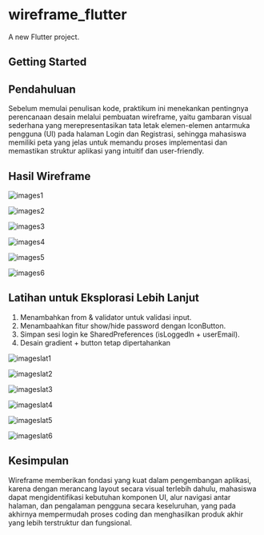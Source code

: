 # wireframe_flutter

A new Flutter project.

## Getting Started

## Pendahuluan
Sebelum memulai penulisan kode, praktikum ini menekankan pentingnya perencanaan desain melalui pembuatan wireframe, yaitu gambaran visual sederhana yang merepresentasikan tata letak elemen-elemen antarmuka pengguna (UI) pada halaman Login dan Registrasi, sehingga mahasiswa memiliki peta yang jelas untuk memandu proses implementasi dan memastikan struktur aplikasi yang intuitif dan user-friendly.

## Hasil Wireframe

![images1](assets/images/images1.png)

![images2](assets/images/images2.png)

![images3](assets/images/images3.png)

![images4](assets/images/images4.png)

![images5](assets/images/images5.png)

![images6](assets/images/images6.png)

## Latihan untuk Eksplorasi Lebih Lanjut

1. Menambahkan from & validator untuk validasi input.
2. Menambaahkan fitur show/hide password dengan IconButton.
3. Simpan sesi login ke SharedPreferences (isLoggedln + userEmail).
4. Desain gradient + button tetap dipertahankan

![imageslat1](assets/images/imageslat1.png)

![imageslat2](assets/images/imageslat2.png)

![imageslat3](assets/images/imageslat3.png)

![imageslat4](assets/images/imageslat4.png)

![imageslat5](assets/images/imageslat5.png)

![imageslat6](assets/images/imageslat6.png)


## Kesimpulan
 Wireframe memberikan fondasi yang kuat dalam pengembangan aplikasi, karena dengan merancang layout secara visual terlebih dahulu, mahasiswa dapat mengidentifikasi kebutuhan komponen UI, alur navigasi antar halaman, dan pengalaman pengguna secara keseluruhan, yang pada akhirnya mempermudah proses coding dan menghasilkan produk akhir yang lebih terstruktur dan fungsional.

